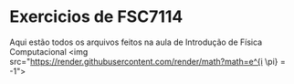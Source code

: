 # Exercicios de FSC7114
Aqui estão todos os arquivos feitos na aula de Introdução de Física Computacional 
\<img src="https://render.githubusercontent.com/render/math?math=e^{i \pi} = -1">
